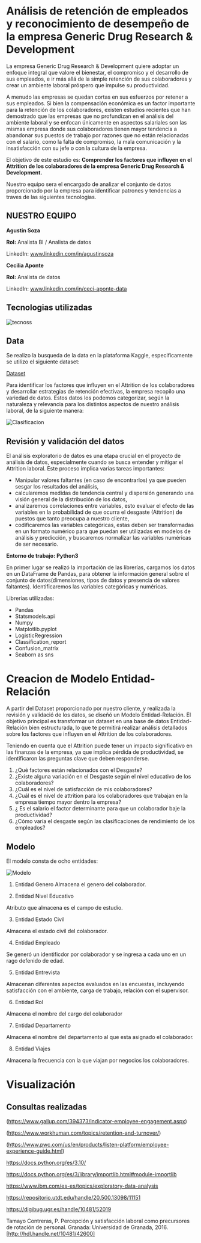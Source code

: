 # **Análisis de retención de empleados y reconocimiento de desempeño de la empresa Generic Drug Research & Development**


La empresa Generic Drug Research & Development quiere adoptar un enfoque integral que valore el bienestar, el compromiso y el desarrollo de sus empleados, e ir más allá de la simple retención de sus colaboradores y crear un ambiente laboral próspero que impulse su productividad.

A menudo las empresas se quedan cortas en sus esfuerzos por retener a sus empleados. Si bien la compensación económica es un factor importante para la retención de los colaboradores, existen estudios recientes que han demostrado que las empresas que no profundizan en el análisis del ambiente laboral y se enfocan únicamente en aspectos salariales son las mismas empresa donde sus colaboradores tienen mayor tendencia a abandonar sus puestos de trabajo por razones que no están relacionadas con el salario, como la falta de compromiso, la mala comunicación y la insatisfacción con su jefe o con la cultura de la empresa.

El objetivo de este estudio es:  **Comprender los factores que influyen en el Attrition de los colaboradores de la empresa Generic Drug Research & Development.**

Nuestro equipo sera el encargado de analizar el conjunto de datos proporcionado por la empresa para identificar patrones y tendencias a traves de las siguientes tecnologias.



## NUESTRO EQUIPO

**Agustin Soza**

**Rol:** Analista BI / Analista de datos

LinkedIn: www.linkedin.com/in/agustinsoza

**Cecilia Aponte**

**Rol:** Analista de datos

LinkedIn: www.linkedin.com/in/ceci-aponte-data

## Tecnologias utilizadas

![tecnoss](https://github.com/agustinsoza/NoCountry---c18-68-m-data-bi/blob/main/imagentecnologias.png)

## Data

Se realizo la busqueda  de la data en la plataforma Kaggle, especificamente se utilizo el siguiente dataset:

[Dataset](https://www.kaggle.com/datasets/murugeshm1/hremployeeattritions-dataset)


Para identificar los factores que influyen en el Attrition de los colaboradores y desarrollar estrategias de retención efectivas, la empresa recopilo una variedad de datos. 
Estos datos los podemos categorizar, según la naturaleza y relevancia para los distintos aspectos de nuestro análisis laboral, de la siguiente manera:


![Clasificacion](https://github.com/agustinsoza/NoCountry---c18-68-m-data-bi/blob/main/ImagenClasificacion.png)

## Revisión y validación del datos

El análisis exploratorio de datos es una etapa crucial en el proyecto de análisis de datos, especialmente cuando se busca entender y mitigar el Attrition laboral.
Este proceso implica varias tareas importantes:

*   Manipular valores faltantes (en caso de encontrarlos) ya que pueden sesgar los resultados del análisis,
*   calcularemos medidas de tendencia central y dispersión generando una visión general de la distribución de los datos,
*   analizaremos correlaciones entre variables, esto evaluar el efecto de las variables en la probabilidad de que ocurra el desgaste (Attrition) de puestos que tanto preocupa a nuestro cliente, 
*   codificaremos las variables categóricas, estas deben ser transformadas en un formato numérico para que puedan ser utilizadas en modelos de análisis y predicción, y buscaremos normalizar las variables numéricas de ser necesario.

**Entorno de trabajo: Python3**

En primer lugar se realizó la importación de las librerías, cargamos los datos en un DataFrame de Pandas, para obtener la información general sobre el conjunto de datos(dimensiones, tipos de datos y presencia de valores faltantes). Identificaremos las variables categóricas y numéricas.

Librerias utilizadas: 

* Pandas 
* Statsmodels.api 
* Numpy 
* Matplotlib.pyplot
* LogisticRegression
* Classification_report
* Confusion_matrix
* Seaborn as sns


# Creacion de Modelo Entidad-Relación

A partir del Dataset proporcionado por nuestro cliente, y realizada la revisión y validació de los datos, se diseñó un Modelo Entidad-Relación. 
El objetivo principal es transformar un dataset en una base de datos Entidad-Relación bien estructurada, lo que te permitirá realizar análisis detallados sobre los factores que influyen en el Attrition de los colaboradores. 

Teniendo en cuenta que el Attrition puede tener un impacto significativo en las finanzas de la empresa, ya que implica pérdida de productividad, se identificaron las preguntas clave que deben responderse. 
 

1.  ¿Qué factores están relacionados con el Desgaste?
2.  ¿Existe alguna variación en el Desgaste según el nivel educativo de los colaboradores?
3.  ¿Cuál es el nivel de satisfacción de mis colaboradores?
4.  ¿Cuál es el nivel de attrition para los colaboradores que trabajan en la empresa tiempo mayor dentro la empresa?
5.  ¿ Es el salario el factor determinante para que un colaborador baje la productividad?
6. ¿Cómo varía el desgaste según las clasificaciones de rendimiento de los empleados?


## Modelo

El modelo consta de ocho entidades:

![Modelo](https://github.com/agustinsoza/NoCountry---c18-68-m-data-bi/blob/main/Modelo_ER_NoCountry.png)

1. Entidad Genero
Almacena el genero del colaborador.

1. Entidad Nivel Educativo

Atributo que almacena es el campo de estudio.

3. Entidad Estado Civil

Almacena el estado civil del colaborador.

4. Entidad Empleado

Se generó un identificdor por colaborador y se ingresa a cada uno en un rago defenido de edad.

5. Entidad Entrevista

Almacenan diferentes aspectos evaluados en las encuestas, incluyendo satisfacción con el ambiente, carga de trabajo, relación con el supervisor.

6. Entidad Rol

Almacena el nombre del cargo del colaborador 

7. Entidad Departamento

Almacena el nombre del departamento al que esta asignado el colaborador.

8. Entidad Viajes

Almacena la frecuencia con la que viajan por negocios los colaboradores.



# Visualización

## Consultas realizadas

(https://www.gallup.com/394373/indicator-employee-engagement.aspx)

(https://www.workhuman.com/topics/retention-and-turnover/)

(https://www.pwc.com/us/en/products/listen-platform/employee-experience-guide.html)

https://docs.python.org/es/3.10/ 

https://docs.python.org/es/3/library/importlib.html#module-importlib   

https://www.ibm.com/es-es/topics/exploratory-data-analysis 

https://repositorio.utdt.edu/handle/20.500.13098/11151 

https://digibug.ugr.es/handle/10481/52019 

Tamayo Contreras, P. Percepción y satisfacción laboral como precursores de rotación de personal. Granada: Universidad de Granada, 2016. [http://hdl.handle.net/10481/42600]
